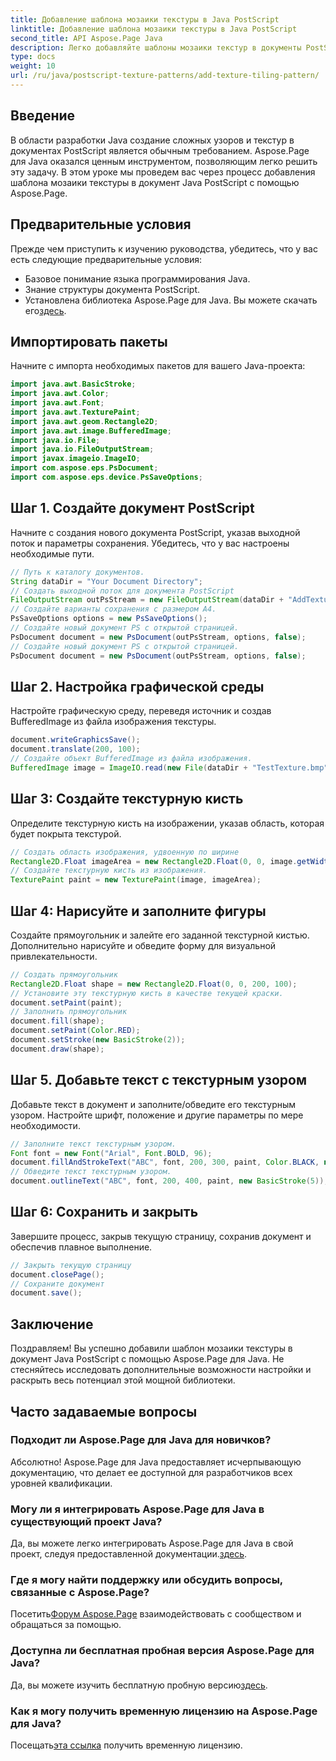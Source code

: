 ```yaml
---
title: Добавление шаблона мозаики текстуры в Java PostScript
linktitle: Добавление шаблона мозаики текстуры в Java PostScript
second_title: API Aspose.Page Java
description: Легко добавляйте шаблоны мозаики текстур в документы PostScript с помощью Aspose.Page для Java. Ознакомьтесь с нашим руководством по комплексной интеграции, чтобы узнать больше о творческих возможностях.
type: docs
weight: 10
url: /ru/java/postscript-texture-patterns/add-texture-tiling-pattern/
---
```

## Введение
В области разработки Java создание сложных узоров и текстур в документах PostScript является обычным требованием. Aspose.Page для Java оказался ценным инструментом, позволяющим легко решить эту задачу. В этом уроке мы проведем вас через процесс добавления шаблона мозаики текстуры в документ Java PostScript с помощью Aspose.Page.
## Предварительные условия
Прежде чем приступить к изучению руководства, убедитесь, что у вас есть следующие предварительные условия:
- Базовое понимание языка программирования Java.
- Знание структуры документа PostScript.
-  Установлена библиотека Aspose.Page для Java. Вы можете скачать его[здесь](https://releases.aspose.com/page/java/).
## Импортировать пакеты
Начните с импорта необходимых пакетов для вашего Java-проекта:
```java
import java.awt.BasicStroke;
import java.awt.Color;
import java.awt.Font;
import java.awt.TexturePaint;
import java.awt.geom.Rectangle2D;
import java.awt.image.BufferedImage;
import java.io.File;
import java.io.FileOutputStream;
import javax.imageio.ImageIO;
import com.aspose.eps.PsDocument;
import com.aspose.eps.device.PsSaveOptions;
```
## Шаг 1. Создайте документ PostScript
Начните с создания нового документа PostScript, указав выходной поток и параметры сохранения. Убедитесь, что у вас настроены необходимые пути.
```java
// Путь к каталогу документов.
String dataDir = "Your Document Directory";
// Создать выходной поток для документа PostScript
FileOutputStream outPsStream = new FileOutputStream(dataDir + "AddTextureTilingPattern_outPS.ps");
// Создайте варианты сохранения с размером А4.
PsSaveOptions options = new PsSaveOptions();
// Создайте новый документ PS с открытой страницей.
PsDocument document = new PsDocument(outPsStream, options, false);
// Создайте новый документ PS с открытой страницей.
PsDocument document = new PsDocument(outPsStream, options, false);
```
## Шаг 2. Настройка графической среды
Настройте графическую среду, переведя источник и создав BufferedImage из файла изображения текстуры.
```java
document.writeGraphicsSave();
document.translate(200, 100);
// Создайте объект BufferedImage из файла изображения.
BufferedImage image = ImageIO.read(new File(dataDir + "TestTexture.bmp"));
```
## Шаг 3: Создайте текстурную кисть
Определите текстурную кисть на изображении, указав область, которая будет покрыта текстурой.
```java
// Создать область изображения, удвоенную по ширине
Rectangle2D.Float imageArea = new Rectangle2D.Float(0, 0, image.getWidth() * 2, image.getHeight());
// Создайте текстурную кисть из изображения.
TexturePaint paint = new TexturePaint(image, imageArea);
```
## Шаг 4: Нарисуйте и заполните фигуры
Создайте прямоугольник и залейте его заданной текстурной кистью. Дополнительно нарисуйте и обведите форму для визуальной привлекательности.
```java
// Создать прямоугольник
Rectangle2D.Float shape = new Rectangle2D.Float(0, 0, 200, 100);
// Установите эту текстурную кисть в качестве текущей краски.
document.setPaint(paint);
// Заполнить прямоугольник
document.fill(shape);
document.setPaint(Color.RED);
document.setStroke(new BasicStroke(2));
document.draw(shape);
```
## Шаг 5. Добавьте текст с текстурным узором
Добавьте текст в документ и заполните/обведите его текстурным узором. Настройте шрифт, положение и другие параметры по мере необходимости.
```java
// Заполните текст текстурным узором.
Font font = new Font("Arial", Font.BOLD, 96);
document.fillAndStrokeText("ABC", font, 200, 300, paint, Color.BLACK, new BasicStroke(2));
// Обведите текст текстурным узором.
document.outlineText("ABC", font, 200, 400, paint, new BasicStroke(5));
```
## Шаг 6: Сохранить и закрыть
Завершите процесс, закрыв текущую страницу, сохранив документ и обеспечив плавное выполнение.
```java
// Закрыть текущую страницу
document.closePage();
// Сохраните документ
document.save();
```
## Заключение
Поздравляем! Вы успешно добавили шаблон мозаики текстуры в документ Java PostScript с помощью Aspose.Page для Java. Не стесняйтесь исследовать дополнительные возможности настройки и раскрыть весь потенциал этой мощной библиотеки.

## Часто задаваемые вопросы
### Подходит ли Aspose.Page для Java для новичков?
Абсолютно! Aspose.Page для Java предоставляет исчерпывающую документацию, что делает ее доступной для разработчиков всех уровней квалификации.
### Могу ли я интегрировать Aspose.Page для Java в существующий проект Java?
 Да, вы можете легко интегрировать Aspose.Page для Java в свой проект, следуя предоставленной документации.[здесь](https://reference.aspose.com/page/java/).
### Где я могу найти поддержку или обсудить вопросы, связанные с Aspose.Page?
 Посетить[Форум Aspose.Page](https://forum.aspose.com/c/page/39) взаимодействовать с сообществом и обращаться за помощью.
### Доступна ли бесплатная пробная версия Aspose.Page для Java?
 Да, вы можете изучить бесплатную пробную версию[здесь](https://releases.aspose.com/).
### Как я могу получить временную лицензию на Aspose.Page для Java?
 Посещать[эта ссылка](https://purchase.aspose.com/temporary-license/) получить временную лицензию.